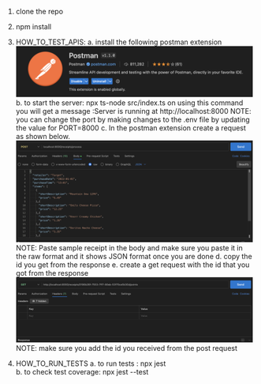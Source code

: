 
1. clone the repo
2. npm install

3. HOW_TO_TEST_APIS:
    a. install the following postman extension
        ![Alt text](image.png)
    b. to start the server: npx ts-node src/index.ts 
    on using this command you will get a message :Server is running at http://localhost:8000
    NOTE: you can change the port by making changes to the .env file by updating the value for PORT=8000
    c. In the postman extension create a request as shown below. 
       ![Alt text](image-4.png)
        NOTE: Paste sample receipt in the body and make sure you paste it in the raw format and it shows JSON format once you are done
    d. copy the id you get from the response
    e. create a get request with the id that you got from the response 
       ![Alt text](image-2.png)
        NOTE: make sure you add the id you received from the post request
4. HOW_TO_RUN_TESTS
    a. to run tests : npx jest   
    b. to check test coverage: npx jest --test